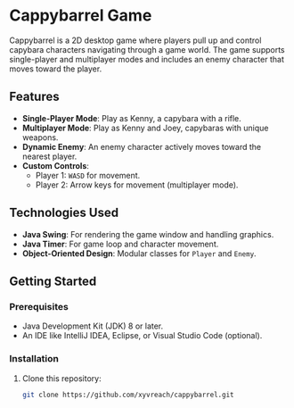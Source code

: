 # Cappybarrel Game

Cappybarrel is a 2D desktop game where players pull up and control capybara characters navigating through a game world. The game supports single-player and multiplayer modes and includes an enemy character that moves toward the player.

## Features

- **Single-Player Mode**: Play as Kenny, a capybara with a rifle.
- **Multiplayer Mode**: Play as Kenny and Joey, capybaras with unique weapons.
- **Dynamic Enemy**: An enemy character actively moves toward the nearest player.
- **Custom Controls**: 
  - Player 1: `WASD` for movement.
  - Player 2: Arrow keys for movement (multiplayer mode).

## Technologies Used

- **Java Swing**: For rendering the game window and handling graphics.
- **Java Timer**: For game loop and character movement.
- **Object-Oriented Design**: Modular classes for `Player` and `Enemy`.

## Getting Started

### Prerequisites

- Java Development Kit (JDK) 8 or later.
- An IDE like IntelliJ IDEA, Eclipse, or Visual Studio Code (optional).

### Installation

1. Clone this repository:
   ```bash
   git clone https://github.com/xyvreach/cappybarrel.git

